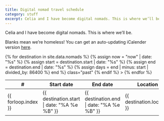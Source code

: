 ```yaml
---
title: Digital nomad travel schedule
category: stuff
excerpt: Celia and I have become digital nomads. This is where we’ll be.
---
```


Celia and I have become digital nomads. This is where we’ll be.

Blanks mean we’re homeless! You can get an auto-updating iCalender version [here](/nomads.ical).

<table>
  <thead>
    <tr><th>#</th><th>Start date</th><th>End date</th><th>Location</th><th>Days</th></tr>
  </thead>
  <tbody>
    {% for destination in site.data.nomads %}
    {% assign now = "now" | date: "%s" %}
    {% assign start = destination.start | date: "%s" %}
    {% assign end = destination.end | date: "%s" %}
    {% assign days = end | minus: start | divided_by: 86400 %}
    <tr 
    {% if now > end %}
      class="past"
    {% endif %} 
    >
      <td>{{ forloop.index }}</td>
      <td>{{ destination.start | date: "%A %e %B" }}</td>
      <td>{{ destination.end | date: "%A %e %B" }}</td>
      <td>{{ destination.location }}</td>
      <td>{{ days }}</td>
    </tr>
    {% endfor %}
  </tbody>
</table>